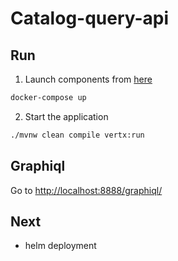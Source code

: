 # Catalog-query-api

## Run

1. Launch components from [here](https://github.com/samply-platform/architecture/blob/master/docker/docker-compose.yml)
```bash
docker-compose up
```

2. Start the application
```bash
./mvnw clean compile vertx:run
```

## Graphiql

Go to [http://localhost:8888/graphiql/](http://localhost:8888/graphiql/)


## Next

* helm deployment
